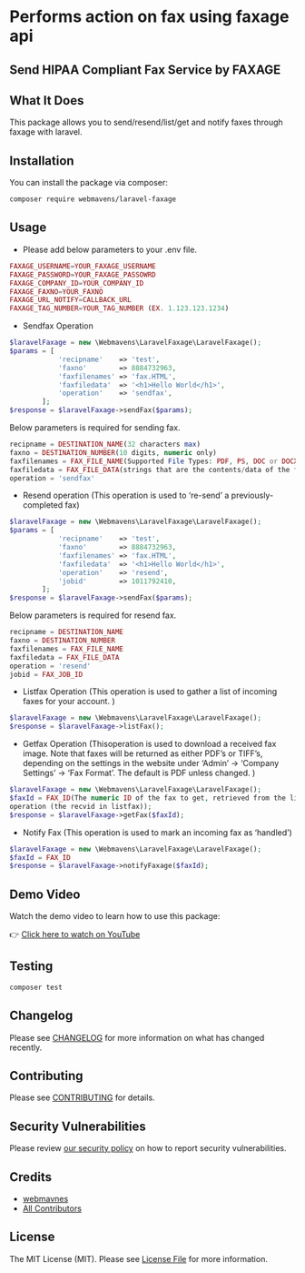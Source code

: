 # Performs action on fax using faxage api
## Send HIPAA Compliant Fax Service by FAXAGE

## What It Does

This package allows you to send/resend/list/get and notify faxes through faxage with laravel.

## Installation

You can install the package via composer:

```bash
composer require webmavens/laravel-faxage
```

## Usage

- Please add below parameters to your .env file.

```php
FAXAGE_USERNAME=YOUR_FAXAGE_USERNAME
FAXAGE_PASSWORD=YOUR_FAXAGE_PASSOWRD
FAXAGE_COMPANY_ID=YOUR_COMPANY_ID
FAXAGE_FAXNO=YOUR_FAXNO
FAXAGE_URL_NOTIFY=CALLBACK_URL
FAXAGE_TAG_NUMBER=YOUR_TAG_NUMBER (EX. 1.123.123.1234)
```

- Sendfax Operation 

```php
$laravelFaxage = new \Webmavens\LaravelFaxage\LaravelFaxage();
$params = [
            'recipname'    => 'test',
            'faxno'        => 8884732963,
            'faxfilenames' => 'fax.HTML',
            'faxfiledata'  => '<h1>Hello World</h1>',
            'operation'    => 'sendfax',
        ];
$response = $laravelFaxage->sendFax($params);
```

Below parameters is required for sending fax.

```php
recipname = DESTINATION_NAME(32 characters max)
faxno = DESTINATION_NUMBER(10 digits, numeric only)
faxfilenames = FAX_FILE_NAME(Supported File Types: PDF, PS, DOC or DOCX, DOT, WPS, WPD, ODT, RTF, XLS or XLSX, PPT or PPTX, ODS, CSV, HTM, HTML, BMP, GIF, JPG, JPEG, TIF, TIFF, PNG, PCL, TXT)
faxfiledata = FAX_FILE_DATA(strings that are the contents/data of the file in faxfilenames)
operation = 'sendfax'
```

- Resend operation (This operation is used to ‘re-send’ a previously-completed fax)

```php
$laravelFaxage = new \Webmavens\LaravelFaxage\LaravelFaxage();
$params = [
            'recipname'    => 'test',
            'faxno'        => 8884732963,
            'faxfilenames' => 'fax.HTML',
            'faxfiledata'  => '<h1>Hello World</h1>',
            'operation'    => 'resend',
            'jobid'        => 1011792410,
        ];
$response = $laravelFaxage->sendFax($params);
```

Below parameters is required for resend fax.

```php
recipname = DESTINATION_NAME
faxno = DESTINATION_NUMBER
faxfilenames = FAX_FILE_NAME
faxfiledata = FAX_FILE_DATA
operation = 'resend'
jobid = FAX_JOB_ID
```

- Listfax Operation (This operation is used to gather a list of incoming faxes for your account. )

```php
$laravelFaxage = new \Webmavens\LaravelFaxage\LaravelFaxage();
$response = $laravelFaxage->listFax();
```

- Getfax Operation (Thisoperation is used to download a received fax image. Note that faxes will be returned as either PDF’s or TIFF’s, depending on the settings in the website under ‘Admin’ -> ‘Company Settings’ -> ‘Fax Format’. The default is PDF unless changed. )

```php
$laravelFaxage = new \Webmavens\LaravelFaxage\LaravelFaxage();
$faxId = FAX_ID(The numeric ID of the fax to get, retrieved from the listfax
operation (the recvid in listfax));
$response = $laravelFaxage->getFax($faxId);
```

- Notify Fax (This operation is used to mark an incoming fax as ‘handled’)

```php
$laravelFaxage = new \Webmavens\LaravelFaxage\LaravelFaxage();
$faxId = FAX_ID
$response = $laravelFaxage->notifyFaxage($faxId);
```

## Demo Video
Watch the demo video to learn how to use this package:

👉 [Click here to watch on YouTube](https://youtu.be/c2Zi_S-a65o)

## Testing

```bash
composer test
```

## Changelog

Please see [CHANGELOG](CHANGELOG.md) for more information on what has changed recently.

## Contributing

Please see [CONTRIBUTING](.github/CONTRIBUTING.md) for details.

## Security Vulnerabilities

Please review [our security policy](../../security/policy) on how to report security vulnerabilities.

## Credits

- [webmavnes](https://github.com/webmavens)
- [All Contributors](../../contributors)

## License

The MIT License (MIT). Please see [License File](LICENSE.md) for more information.
